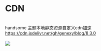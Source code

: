 # CDN
 <br />handsome 主题本地静态资源自定义cdn加速
 <br />https://cdn.jsdelivr.net/gh/genexy/blog/8.3.0
 <br />
 <br />
 ![](https://cdn.jsdelivr.net/gh/GENE-XY/img@main/blog/2022/001/202201140238026.png)
